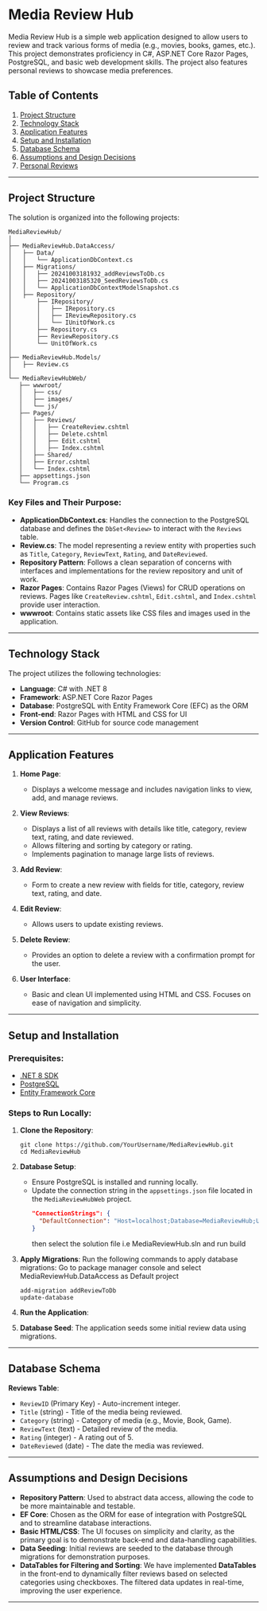 # Media Review Hub

Media Review Hub is a simple web application designed to allow users to review and track various forms of media (e.g., movies, books, games, etc.). This project demonstrates proficiency in C#, ASP.NET Core Razor Pages, PostgreSQL, and basic web development skills. The project also features personal reviews to showcase media preferences.

## Table of Contents
1. [Project Structure](#project-structure)
2. [Technology Stack](#technology-stack)
3. [Application Features](#application-features)
4. [Setup and Installation](#setup-and-installation)
5. [Database Schema](#database-schema)
6. [Assumptions and Design Decisions](#assumptions-and-design-decisions)
7. [Personal Reviews](#personal-reviews)

---

## Project Structure

The solution is organized into the following projects:
 ```
MediaReviewHub/
│
├── MediaReviewHub.DataAccess/
│   ├── Data/
│   │   └── ApplicationDbContext.cs
│   ├── Migrations/
│   │   ├── 20241003181932_addReviewsToDb.cs
│   │   ├── 20241003185320_SeedReviewsToDb.cs
│   │   └── ApplicationDbContextModelSnapshot.cs
│   ├── Repository/
│       ├── IRepository/
│       │   ├── IRepository.cs
│       │   ├── IReviewRepository.cs
│       │   └── IUnitOfWork.cs
│       ├── Repository.cs
│       ├── ReviewRepository.cs
│       └── UnitOfWork.cs
│
├── MediaReviewHub.Models/
│   ├── Review.cs
│
└── MediaReviewHubWeb/
    ├── wwwroot/
    │   ├── css/
    │   ├── images/
    │   └── js/
    ├── Pages/
    │   ├── Reviews/
    │   │   ├── CreateReview.cshtml
    │   │   ├── Delete.cshtml
    │   │   ├── Edit.cshtml
    │   │   ├── Index.cshtml
    │   ├── Shared/
    │   ├── Error.cshtml
    │   └── Index.cshtml
    ├── appsettings.json
    └── Program.cs
 ```

### Key Files and Their Purpose:
- **ApplicationDbContext.cs**: Handles the connection to the PostgreSQL database and defines the `DbSet<Review>` to interact with the `Reviews` table.
- **Review.cs**: The model representing a review entity with properties such as `Title`, `Category`, `ReviewText`, `Rating`, and `DateReviewed`.
- **Repository Pattern**: Follows a clean separation of concerns with interfaces and implementations for the review repository and unit of work.
- **Razor Pages**: Contains Razor Pages (Views) for CRUD operations on reviews. Pages like `CreateReview.cshtml`, `Edit.cshtml`, and `Index.cshtml` provide user interaction.
- **wwwroot**: Contains static assets like CSS files and images used in the application.

---

## Technology Stack

The project utilizes the following technologies:

- **Language**: C# with .NET 8
- **Framework**: ASP.NET Core Razor Pages
- **Database**: PostgreSQL with Entity Framework Core (EFC) as the ORM
- **Front-end**: Razor Pages with HTML and CSS for UI
- **Version Control**: GitHub for source code management

---

## Application Features

1. **Home Page**: 
   - Displays a welcome message and includes navigation links to view, add, and manage reviews.
   
2. **View Reviews**:
   - Displays a list of all reviews with details like title, category, review text, rating, and date reviewed.
   - Allows filtering and sorting by category or rating.
   - Implements pagination to manage large lists of reviews.

3. **Add Review**:
   - Form to create a new review with fields for title, category, review text, rating, and date.
   
4. **Edit Review**:
   - Allows users to update existing reviews.

5. **Delete Review**:
   - Provides an option to delete a review with a confirmation prompt for the user.

6. **User Interface**:
   - Basic and clean UI implemented using HTML and CSS. Focuses on ease of navigation and simplicity.

---

## Setup and Installation

### Prerequisites:
- [.NET 8 SDK](https://dotnet.microsoft.com/download/dotnet/8.0)
- [PostgreSQL](https://www.postgresql.org/download/)
- [Entity Framework Core](https://learn.microsoft.com/en-us/ef/core/)

### Steps to Run Locally:

1. **Clone the Repository**:
    ```
    git clone https://github.com/YourUsername/MediaReviewHub.git
    cd MediaReviewHub
    ```

2. **Database Setup**:
    - Ensure PostgreSQL is installed and running locally.
    - Update the connection string in the `appsettings.json` file located in the `MediaReviewHubWeb` project.
      ```json
      "ConnectionStrings": {
        "DefaultConnection": "Host=localhost;Database=MediaReviewHub;Username=your_username;Password=your_password"
      }
      ```
      then select the solution file i.e MediaReviewHub.sln and run build

3. **Apply Migrations**:
    Run the following commands to apply database migrations:
    Go to package manager console and select MediaReviewHub.DataAccess as Default project 
    ```Package manager console
    add-migration addReviewToDb
    update-database
    ```

5. **Run the Application**:
    
6. **Database Seed**:
    The application seeds some initial review data using migrations.

---

## Database Schema

**Reviews Table**:
- `ReviewID` (Primary Key) - Auto-increment integer.
- `Title` (string) - Title of the media being reviewed.
- `Category` (string) - Category of media (e.g., Movie, Book, Game).
- `ReviewText` (text) - Detailed review of the media.
- `Rating` (integer) - A rating out of 5.
- `DateReviewed` (date) - The date the media was reviewed.

---

## Assumptions and Design Decisions

- **Repository Pattern**: Used to abstract data access, allowing the code to be more maintainable and testable.
- **EF Core**: Chosen as the ORM for ease of integration with PostgreSQL and to streamline database interactions.
- **Basic HTML/CSS**: The UI focuses on simplicity and clarity, as the primary goal is to demonstrate back-end and data-handling capabilities.
- **Data Seeding**: Initial reviews are seeded to the database through migrations for demonstration purposes.
- **DataTables for Filtering and Sorting**: We have implemented **DataTables** in the front-end to dynamically filter reviews based on selected categories using checkboxes. The filtered data updates in real-time, improving the user experience.

---



